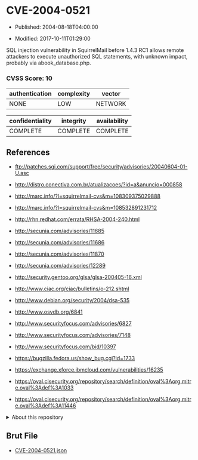 # CVE-2004-0521

- Published: 2004-08-18T04:00:00

- Modified: 2017-10-11T01:29:00

SQL injection vulnerability in SquirrelMail before 1.4.3 RC1 allows remote attackers to execute unauthorized SQL statements, with unknown impact, probably via abook_database.php.

### CVSS Score: **10**

| authentication | complexity | vector |
| --- | --- | --- |
| NONE | LOW | NETWORK |

| confidentiality | integrity | availability |
| --- | --- | --- |
| COMPLETE | COMPLETE | COMPLETE |

## References

* ftp://patches.sgi.com/support/free/security/advisories/20040604-01-U.asc

* http://distro.conectiva.com.br/atualizacoes/?id=a&anuncio=000858

* http://marc.info/?l=squirrelmail-cvs&m=108309375029888

* http://marc.info/?l=squirrelmail-cvs&m=108532891231712

* http://rhn.redhat.com/errata/RHSA-2004-240.html

* http://secunia.com/advisories/11685

* http://secunia.com/advisories/11686

* http://secunia.com/advisories/11870

* http://secunia.com/advisories/12289

* http://security.gentoo.org/glsa/glsa-200405-16.xml

* http://www.ciac.org/ciac/bulletins/o-212.shtml

* http://www.debian.org/security/2004/dsa-535

* http://www.osvdb.org/6841

* http://www.securityfocus.com/advisories/6827

* http://www.securityfocus.com/advisories/7148

* http://www.securityfocus.com/bid/10397

* https://bugzilla.fedora.us/show_bug.cgi?id=1733

* https://exchange.xforce.ibmcloud.com/vulnerabilities/16235

* https://oval.cisecurity.org/repository/search/definition/oval%3Aorg.mitre.oval%3Adef%3A1033

* https://oval.cisecurity.org/repository/search/definition/oval%3Aorg.mitre.oval%3Adef%3A11446

<details>
<summary>About this repository</summary> 

  This repository is part of the project [Live Hack CVE](https://github.com/Live-Hack-CVE). Main website can be found [www.live-hack.org](https://www.live-hack.org) 
  
  Made by [Sn0wAlice](https://github.com/Sn0wAlice) for the people that care about security and need to have a feed of the latest CVEs. Hope you enjoy it, don't forget to star the repo and follow me on [Twitter](https://twitter.com/Sn0wAlice) and [Github](https://github.com/Sn0wAlice). And that is my [personnal website](https://www.alice-snow.me/)

  - [Home Page](https://github.com/Live-Hack-CVE)
  - [Framework](https://github.com/Live-Hack-CVE/cve-framework)
  - [CVE database](https://github.com/Live-Hack-CVE/full_database)
  - [Changelog](https://github.com/Live-Hack-CVE/Changelog)
</details>

## Brut File

* [CVE-2004-0521.json](https://raw.githubusercontent.com/Live-Hack-CVE/full_database/main/cves/2004/CVE-2004-0521.json)

